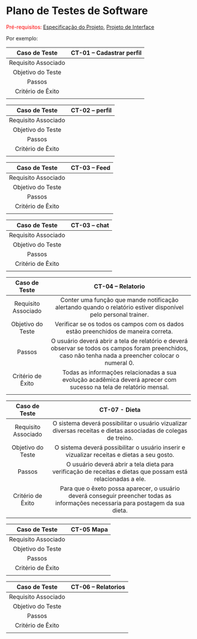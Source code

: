 # Plano de Testes de Software

<span style="color:red">Pré-requisitos: <a href="2-Especificação do Projeto.md"> Especificação do Projeto</a></span>, <a href="3-Projeto de Interface.md"> Projeto de Interface</a>

Por exemplo:
 
| **Caso de Teste** 	| **CT-01 – Cadastrar perfil** 	|
|:---:	|:---:	|
|	Requisito Associado 	|  |
| Objetivo do Teste 	| |
| Passos 	|  |
|Critério de Êxito |  |
|  	|  	|


| **Caso de Teste** 	| **CT-02 – perfil** 	|
|:---:	|:---:	|
|	Requisito Associado 	|  |
| Objetivo do Teste 	| |
| Passos 	|  |
|Critério de Êxito |  |
|  	|  	|



| **Caso de Teste** 	| **CT-03 – Feed** 	|
|:---:	|:---:	|
|	Requisito Associado 	|  |
| Objetivo do Teste 	| |
| Passos 	|  |
|Critério de Êxito |  |
|  	|  	|


| **Caso de Teste** 	| **CT-03 – chat** 	|
|:---:	|:---:	|
|	Requisito Associado 	|  |
| Objetivo do Teste 	| |
| Passos 	|  |
|Critério de Êxito |  |
|  	|  	|
 

 | **Caso de Teste** 	| **CT-04 – Relatorio** 	|
|:---:	|:---:	|
|	Requisito Associado 	| Conter uma função que mande notificação alertando quando o relatório estiver disponível pelo personal trainer.  |
| Objetivo do Teste 	| Verificar se os todos os campos com os dados estão preenchidos de maneira correta. |
| Passos 	| O usuário deverá abrir a tela de relatório e deverá observar se todos os campos foram preenchidos, caso não tenha nada a preencher colocar o numeral 0. |
|Critério de Êxito | Todas as informações relacionadas a sua evolução acadêmica deverá aprecer com sucesso na tela de relatório mensal. |
|  	|  	|


| **Caso de Teste** 	| **CT-07 - Dieta** 	|
|:---:	|:---:	|
|	Requisito Associado 	| O sistema deverá possibilitar o usuário vizualizar diversas receitas e dietas associadas de colegas de treino. |
| Objetivo do Teste 	| O sistema deverá possibilitar o usuário inserir e vizualizar receitas e dietas a seu gosto.|
| Passos 	| O usuário deverá abrir a tela dieta para verificação de receitas e dietas que possam está relacionadas a ele. |
|Critério de Êxito | Para que o êxeto possa aparecer, o usuário deverá conseguir preencher todas as informações necessaria para postagem da sua dieta. |
|  	|  	|


| **Caso de Teste** 	| **CT-05 Mapa** 	|
|:---:	|:---:	|
|	Requisito Associado 	|  |
| Objetivo do Teste 	| |
| Passos 	|  |
|Critério de Êxito |  |
|  	|  	|


| **Caso de Teste** 	| **CT-06 – Relatorios** 	|
|:---:	|:---:	|
|	Requisito Associado 	|  |
| Objetivo do Teste 	| |
| Passos 	|  |
|Critério de Êxito |  |
|  	|  	|

